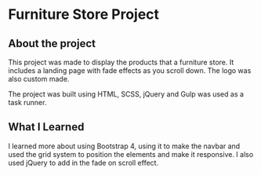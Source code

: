 # Furniture Store Project

## About the project

This project was made to display the products that a furniture store. It includes a landing page with fade effects as
you scroll down. The logo was also custom made.

The project was built using HTML, SCSS, jQuery and Gulp was used as a task runner.

## What I Learned

I learned more about using Bootstrap 4, using it to make the navbar and used the grid system to position the elements and
make it responsive. I also used jQuery to add in the fade on scroll effect.
